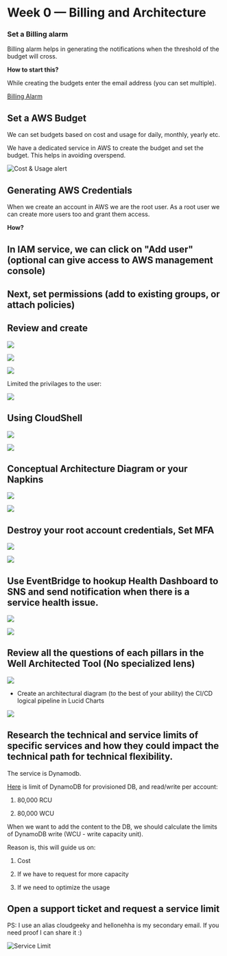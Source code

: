 # Week 0 — Billing and Architecture

### Set a Billing alarm

Billing alarm helps in generating the notifications when the threshold of the budget will cross.

**How to start this?**

While creating the budgets enter the email address (you can set multiple).

[Billing Alarm](./assets/budget-alarm.png)

## Set a AWS Budget

We can set budgets based on cost and usage for daily, monthly, yearly etc.

We have a dedicated service in AWS to create the budget and set the budget. This helps in avoiding overspend.

![Cost & Usage alert](./assets/aws-budget.png)

## Generating AWS Credentials

When we create an account in AWS we are the root user. As a root user we can create more users too and grant them access.

**How?**

## In IAM service, we can click on "Add user" (optional can give access to AWS management console)

## Next, set permissions (add to existing groups, or attach policies)

## Review and create

![](./assets/credintials.png)

![](./assets/user.jpg)

![](./assets/user-2.jpg)

Limited the privilages to the user:

![](./assets/user-3.jpg)

## Using CloudShell 

![](./assets/cloudshell.jpg)

![](./assets/cloudshell-prompt.jpg)

## Conceptual Architecture Diagram or your Napkins

![](./assets/napkin-design.png)

![](./assets/lucid.png)

## Destroy your root account credentials, Set MFA
  
  ![](./assets/role.jpg)

  ![](./assets/role-1.jpg)

## Use EventBridge to hookup Health Dashboard to SNS and send notification when there is a service health issue.

![](./assets/event-bridge-1.png)

![](./assets/event-bridge-2.png)

## Review all the questions of each pillars in the Well Architected Tool (No specialized lens)

![](./assets/aws-architeture.png)

- Create an architectural diagram (to the best of your ability) the CI/CD logical pipeline in Lucid Charts

![](./assets/ci-cd.png)

## Research the technical and service limits of specific services and how they could impact the technical path for technical flexibility.

The service is Dynamodb. 

[Here](https://docs.aws.amazon.com/amazondynamodb/latest/developerguide/ServiceQuotas.html#default-limits-throughput-capacity-modes) is limit of DynamoDB for provisioned DB, and read/write per account: 

1. 80,000 RCU

2. 80,000 WCU

When we want to add the content to the DB, we should calculate the limits of DynamoDB write (WCU - write capacity unit).

Reason is, this will guide us on:

1. Cost

2. If we have to request for more capacity

3. If we need to optimize the usage


## Open a support ticket and request a service limit

PS: I use an alias cloudgeeky and hellonehha is my secondary email. If you need proof I can share it :)

![Service Limit](./assets/service-limit.jpg)